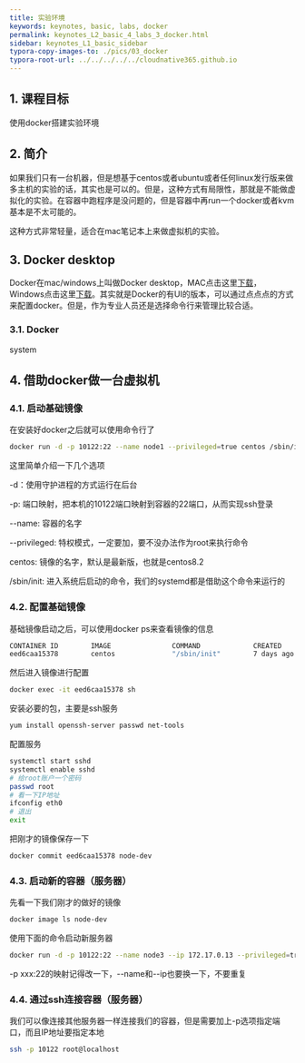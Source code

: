 ```yaml
---
title: 实验环境
keywords: keynotes, basic, labs, docker
permalink: keynotes_L2_basic_4_labs_3_docker.html
sidebar: keynotes_L1_basic_sidebar
typora-copy-images-to: ./pics/03_docker
typora-root-url: ../../../../../cloudnative365.github.io
---
```


## 1. 课程目标

使用docker搭建实验环境

## 2. 简介

如果我们只有一台机器，但是想基于centos或者ubuntu或者任何linux发行版来做多主机的实验的话，其实也是可以的。但是，这种方式有局限性，那就是不能做虚拟化的实验。在容器中跑程序是没问题的，但是容器中再run一个docker或者kvm基本是不太可能的。

这种方式非常轻量，适合在mac笔记本上来做虚拟机的实验。

## 3. Docker desktop

Docker在mac/windows上叫做Docker desktop，MAC点击这里[下载](https://desktop.docker.com/mac/stable/Docker.dmg)，Windows点击这里[下载](https://desktop.docker.com/win/stable/Docker%20Desktop%20Installer.exe)。其实就是Docker的有UI的版本，可以通过点点点的方式来配置docker。但是，作为专业人员还是选择命令行来管理比较合适。

### 3.1. Docker

system

## 4. 借助docker做一台虚拟机

### 4.1. 启动基础镜像

在安装好docker之后就可以使用命令行了

``` bash
docker run -d -p 10122:22 --name node1 --privileged=true centos /sbin/init
```

这里简单介绍一下几个选项

-d：使用守护进程的方式运行在后台

-p: 端口映射，把本机的10122端口映射到容器的22端口，从而实现ssh登录

--name: 容器的名字

--privileged: 特权模式，一定要加，要不没办法作为root来执行命令

centos: 镜像的名字，默认是最新版，也就是centos8.2

/sbin/init: 进入系统后启动的命令，我们的systemd都是借助这个命令来运行的

### 4.2. 配置基础镜像

基础镜像启动之后，可以使用docker ps来查看镜像的信息

``` bash
CONTAINER ID        IMAGE               COMMAND             CREATED             STATUS              PORTS                   NAMES
eed6caa15378        centos              "/sbin/init"        7 days ago          Up 2 seconds        0.0.0.0:10122->22/tcp   node1
```

然后进入镜像进行配置

``` bash
docker exec -it eed6caa15378 sh
```

安装必要的包，主要是ssh服务

``` bash
yum install openssh-server passwd net-tools
```

配置服务

``` bash
systemctl start sshd
systemctl enable sshd
# 给root账户一个密码
passwd root
# 看一下IP地址
ifconfig eth0
# 退出
exit
```

把刚才的镜像保存一下

``` bash
docker commit eed6caa15378 node-dev
```

### 4.3. 启动新的容器（服务器）

先看一下我们刚才的做好的镜像

``` bash
docker image ls node-dev
```

使用下面的命令启动新服务器

``` bash
docker run -d -p 10122:22 --name node3 --ip 172.17.0.13 --privileged=true node-dev /sbin/init
```

-p xxx:22的映射记得改一下，--name和--ip也要换一下，不要重复

### 4.4. 通过ssh连接容器（服务器）

我们可以像连接其他服务器一样连接我们的容器，但是需要加上-p选项指定端口，而且IP地址要指定本地

``` bash
ssh -p 10122 root@localhost
```

